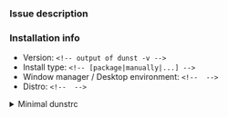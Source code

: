 <!--

If you want to report bugs, it's the best to get something reproducible!

Try looking at the output of dunst by running it from the command line:
`pkill dunst; dunst`

If dunst segfaults (please install the debug symbols or install dunst manually again):
`gdb -ex run dunst -ex bt`

* ISSUE DESCRIPTION GOES BELOW THIS LINE * -->

### Issue description


### Installation info

- Version: `<!-- output of dunst -v -->`
- Install type: `<!-- [package|manually|...] -->`
- Window manager / Desktop environment: `<!--  -->`
- Distro: `<!--  -->`

<details>
<summary>Minimal dunstrc</summary>
<!-- Try creating a minimal dunstrc that still reproduces the issue and paste it below -->

```ini
# Dunstrc here
```
</details>
